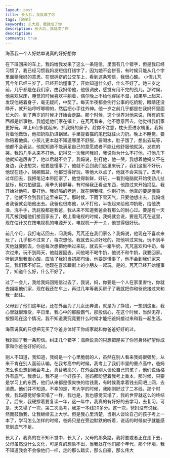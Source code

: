 ```yaml
---
layout: post
title: 长大后，我就成了你
tags: [随笔]
keywords: 长大后，我就成了你
description: 长大后，我就成了你
description: 
comments: true
---
```


海燕我一个人好姑单说真的好好想你     

 

在下班回来的车上，我妈给我发来了这么一条短信，里面有几个错字，但是我已经习惯了，我已经习惯我妈发短信打错字了，因为她不会拼音，有时候只能从几个字里面猜我妈的意思。在很拥挤的公交车上，看到这条短信，我很心酸。       小侄儿芃芃今年已经三岁了，已经开始懂事了，开始知道什么好，什么不好了。她三岁之前，几乎都是在我们家，由我妈带他，他很调皮，感觉有用不完的劲儿。那时候，他喜欢尿床，睡觉的时候喜欢平躺着，偶尔晚上不给他穿尿不湿，如果早上起来，发现他蜷着身子，毫无疑问，中奖了。每天半夜都会例行公事的吃奶粉，眼睛还没睁开，就开始哼哼唧唧的，然后把小手往外伸。他一岁之前几乎都是在我妈怀里面长大的。到了两岁的时候才开始会走路。那个时候，这个世界对他来说，所有的东西都是新事物，我姐姐他们家在镇上，在芃芃看来，他不愿意回去，他觉得我们家更好玩。早上6点多就起床，抓我妈的鼻子。趁你不注意，枕头丢进水桶里。我妈背着他做饭，他把奶瓶扔进锅里。手里提着猫的尾巴就往火力扔。晚上不睡觉，要你陪着他疯。小孩儿更本就不知道哪里不舒服，要喝水，肚子饿了，想出去玩等，他都不会表达，他就知道不能满足自己的意愿或者不能让他舒服他就哭，发疯的哭。我妈几乎从来不打他。记得又一次我问我妈，我说你为什么不打他，打他几下他就知道厉害了，他以后就不会了。我妈说，别打他，他一哭，我想着他妈又不在身边，我也想哭，他要是懂事了，他就不会到我们这里来玩了，我们这里不好玩，他现在还小，锅碗瓢盆，他都觉得好玩，等他大以点了，他就不会来玩了。去年，过年回去，我把笔记本带回家了，他觉得新鲜，好玩，一看到电脑就开始使劲儿扯鼠标，用力拍键盘，用拳头锤屏幕，有时候我正看点东西，他跑过来开始捣乱，我开始对他吼，要打他。我妈隔的老远，就在朝我喊，你别打他，他真的要是懂事了，他就不会到我们这里来玩了。那时候，下雨下雪天气，只要他想出去，我妈或者我爸就会陪他出去。我爸也很疼他，从不打他，半夜起来给他冲奶粉，给他洗澡，洗手手，洗屁股都是我爸，我从来不知道我爸会有那么的耐心过。要是有一天芃芃被我姐他们接回家去了，晚上看电视的时候，我妈就会说，要是芃芃在这里，现在估计又在按电视机的电源开关，电视机一开一关，他觉得很好玩。      

 
前几个月，我打电话回去，问我妈，芃芃还在我们家么？我妈说，他现在不喜欢来玩了，几乎都不过来了，每次想他，我就去买点好吃的，把他哄过来玩，玩不到半天他就要回去，你爸每次想把他哄过来玩，就去买一箱牛奶，芃芃喜欢和牛奶，每次过来，玩不到两天，他就要回去，问他喝不喝牛奶，他说不和牛奶，我要回家。听到这里我很心酸，应验了我妈当初那句话，他要是懂事了，他不会到我们家来玩，我们家不好玩。他现在喜欢跟街上的小朋友一起玩。是的，芃芃已经开始懂事了，知道什么好，什么不好了。       

 

过了一会儿，我给我妈回短信过去了，我说，妈，你要是一个人在家里害怕，你就去姐姐他们家，现在我还在车上，再过几年等我买房子了我就把你和爸爸接过来和我一起住。      

 
父母到了他们这年纪，还在外面为了儿女还奔波，就是为了挣钱，一想到这里，我心里就很难受，平日里，我心中的那股霸气，那股信心，在这个时候，当然无存，按照现在这个情况，我不知道我究竟要什么时候才能把爸妈接过来和我一起生活。      

 

海燕说真的只想把无买了你爸身体好王你成家就和你爸爸好好的过。      

 
我妈回了我一条短信。纠正几个错字：海燕说真的只想把屋买了你爸身体好望你成家和你爸爸好好的过。      

 
别人不知道，我知道，我妈是一个心里脆弱的人，虽然在别人看来我妈很强势，从来不肯在别人面前认输。在我考高中的时候，我考上了我们市里的重点高中，爸妈怎么也没想到我会考上，真替我高兴，在外面跟别人谈论自己的孩子，他们说话格外有底气。我承认，我不是一个好孩子，爸妈都盼望着我考上重本，那时候，只要是学习上的东西，他们从来都是很爽快的给钱我，有时候我拿着钱去网吧上网，去消费。他们并不知道。不幸的是，考大学的时候，我刚刚好过了二本线，那个时候，我妈感觉好像天塌了一样，我也是，我也感觉天塌了，我的世界就这么的终结了。后来，我硬撑着要复读一年，这一年中，我真的有好好的去学习，去复习，可是，天又塌了一次，第二次高考，我差一本线20多分。这一次，爸妈没有说我，然而鼓励我，让我继续去上大学。但是我心里清楚，当别人谈论自己的孩子考上一本了，学习怎么怎样的时候，爸妈只是在旁边默默的听着，说话的时候似乎就能感觉到底气不足。      

 
长大了，我真的在不知不觉中，长大了，父母的那条路，我将要或者正在走下去，父母虽然没什么文化，可是真的想象不出，当我处在他们那个年代，那个环境，我不知道我会不会像他们一样，走的那么踏实，那么自豪，那么伟大